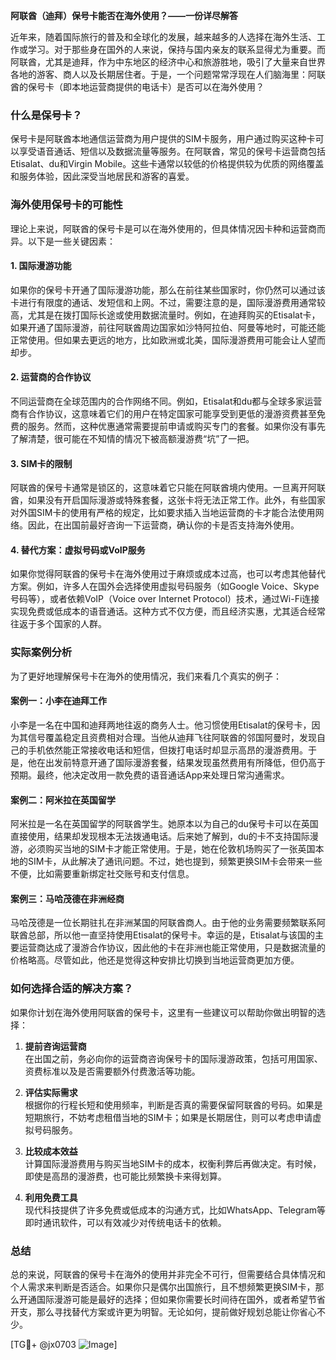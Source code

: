 **阿联酋（迪拜）保号卡能否在海外使用？——一份详尽解答**

近年来，随着国际旅行的普及和全球化的发展，越来越多的人选择在海外生活、工作或学习。对于那些身在国外的人来说，保持与国内亲友的联系显得尤为重要。而阿联酋，尤其是迪拜，作为中东地区的经济中心和旅游胜地，吸引了大量来自世界各地的游客、商人以及长期居住者。于是，一个问题常常浮现在人们脑海里：阿联酋的保号卡（即本地运营商提供的电话卡）是否可以在海外使用？

### 什么是保号卡？
保号卡是阿联酋本地通信运营商为用户提供的SIM卡服务，用户通过购买这种卡可以享受语音通话、短信以及数据流量等服务。在阿联酋，常见的保号卡运营商包括Etisalat、du和Virgin Mobile。这些卡通常以较低的价格提供较为优质的网络覆盖和服务体验，因此深受当地居民和游客的喜爱。

### 海外使用保号卡的可能性
理论上来说，阿联酋的保号卡是可以在海外使用的，但具体情况因卡种和运营商而异。以下是一些关键因素：

#### 1. **国际漫游功能**
   如果你的保号卡开通了国际漫游功能，那么在前往某些国家时，你仍然可以通过该卡进行有限度的通话、发短信和上网。不过，需要注意的是，国际漫游费用通常较高，尤其是在拨打国际长途或使用数据流量时。例如，在迪拜购买的Etisalat卡，如果开通了国际漫游，前往阿联酋周边国家如沙特阿拉伯、阿曼等地时，可能还能正常使用。但如果去更远的地方，比如欧洲或北美，国际漫游费用可能会让人望而却步。

#### 2. **运营商的合作协议**
   不同运营商在全球范围内的合作网络不同。例如，Etisalat和du都与全球多家运营商有合作协议，这意味着它们的用户在特定国家可能享受到更低的漫游资费甚至免费的服务。然而，这种优惠通常需要提前申请或购买专门的套餐。如果你没有事先了解清楚，很可能在不知情的情况下被高额漫游费“坑”了一把。

#### 3. **SIM卡的限制**
   阿联酋的保号卡通常是锁区的，这意味着它只能在阿联酋境内使用。一旦离开阿联酋，如果没有开启国际漫游或特殊套餐，这张卡将无法正常工作。此外，有些国家对外国SIM卡的使用有严格的规定，比如要求插入当地运营商的卡才能合法使用网络。因此，在出国前最好咨询一下运营商，确认你的卡是否支持海外使用。

#### 4. **替代方案：虚拟号码或VoIP服务**
   如果你觉得阿联酋的保号卡在海外使用过于麻烦或成本过高，也可以考虑其他替代方案。例如，许多人在国外会选择使用虚拟号码服务（如Google Voice、Skype号码等），或者依赖VoIP（Voice over Internet Protocol）技术，通过Wi-Fi连接实现免费或低成本的语音通话。这种方式不仅方便，而且经济实惠，尤其适合经常往返于多个国家的人群。

### 实际案例分析
为了更好地理解保号卡在海外的使用情况，我们来看几个真实的例子：

#### 案例一：小李在迪拜工作
小李是一名在中国和迪拜两地往返的商务人士。他习惯使用Etisalat的保号卡，因为其信号覆盖稳定且资费相对合理。当他从迪拜飞往阿联酋的邻国阿曼时，发现自己的手机依然能正常接收电话和短信，但拨打电话时却显示高昂的漫游费用。于是，他在出发前特意开通了国际漫游套餐，结果发现虽然费用有所降低，但仍高于预期。最终，他决定改用一款免费的语音通话App来处理日常沟通需求。

#### 案例二：阿米拉在英国留学
阿米拉是一名在英国留学的阿联酋学生。她原本以为自己的du保号卡可以在英国直接使用，结果却发现根本无法拨通电话。后来她了解到，du的卡不支持国际漫游，必须购买当地的SIM卡才能正常使用。于是，她在伦敦机场购买了一张英国本地的SIM卡，从此解决了通讯问题。不过，她也提到，频繁更换SIM卡会带来一些不便，比如需要重新绑定社交账号和支付信息。

#### 案例三：马哈茂德在非洲经商
马哈茂德是一位长期驻扎在非洲某国的阿联酋商人。由于他的业务需要频繁联系阿联酋总部，所以他一直坚持使用Etisalat的保号卡。幸运的是，Etisalat与该国的主要运营商达成了漫游合作协议，因此他的卡在非洲也能正常使用，只是数据流量的价格略高。尽管如此，他还是觉得这种安排比切换到当地运营商更加方便。

### 如何选择合适的解决方案？
如果你计划在海外使用阿联酋的保号卡，这里有一些建议可以帮助你做出明智的选择：

1. **提前咨询运营商**  
   在出国之前，务必向你的运营商咨询保号卡的国际漫游政策，包括可用国家、资费标准以及是否需要额外付费激活等功能。

2. **评估实际需求**  
   根据你的行程长短和使用频率，判断是否真的需要保留阿联酋的号码。如果是短期旅行，不妨考虑租借当地的SIM卡；如果是长期居住，则可以考虑申请虚拟号码服务。

3. **比较成本效益**  
   计算国际漫游费用与购买当地SIM卡的成本，权衡利弊后再做决定。有时候，即使是高昂的漫游费，也可能比频繁换卡来得划算。

4. **利用免费工具**  
   现代科技提供了许多免费或低成本的沟通方式，比如WhatsApp、Telegram等即时通讯软件，可以有效减少对传统电话卡的依赖。

### 总结
总的来说，阿联酋的保号卡在海外的使用并非完全不可行，但需要结合具体情况和个人需求来判断是否适合。如果你只是偶尔出国旅行，且不想频繁更换SIM卡，那么开通国际漫游可能是最好的选择；但如果你需要长时间待在国外，或者希望节省开支，那么寻找替代方案或许更为明智。无论如何，提前做好规划总能让你省心不少。

[TG💪+ @jx0703 ![Image](https://github.com/user-attachments/assets/dbca1d08-cadb-493c-b0ec-ad6f7a83f270)]